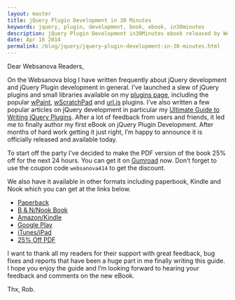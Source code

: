 ```yaml
---
layout: master
title: jQuery Plugin Development in 30 Minutes
keywords: jquery, plugin, development, book, ebook, in30minutes
description: jQuery Plugin Development in30Minutes ebook released by Websanova.
date: Apr 16 2014
permalink: /blog/jquery/jquery-plugin-development-in-30-minutes.html
---
```


Dear Websanova Readers,

On the Websanova blog I have written frequently about jQuery development and jQuery Plugin development in general. I’ve launched a slew of jQuery plugins and small libraries available on my [plugins page](/plugins), including the popular [wPaint](http://wpaint.websanova.com), [wScratchPad](http://wscratchpad.websanova.com) and [url.js](http://url.websanova.com) plugins. I’ve also written a few popular articles on jQuery development in particular my [Ultimate Guide to Writing jQuery Plugins](/blog/jquery/the-ultimate-guide-to-writing-jquery-plugins). After a lot of feedback from users and friends, it led me to finally author my first eBook on jQuery Plugin Development. After months of hard work getting it just right, I’m happy to announce it is officially released and available today.

To start off the party I’ve decided to make the PDF version of the book 25% off for the next 24 hours. You can get it on [Gumroad](https://gumroad.com/l/jqueryPDF) now. Don’t forget to use the coupon code `websanova414` to get the discount.

We also have it available in other formats including paperbook, Kindle and Nook which you can get at the links below.

* [Paperback](http://www.amazon.com/gp/product/1939924146/ref=as_li_ss_tl?ie=UTF8&camp=1789&creative=390957&creativeASIN=1939924146&linkCode=as2&tag=in30min-20)
* [B & N/Nook Book](http://www.barnesandnoble.com/w/jquery-plugin-development-in-30-minutes-robert-duchnik/1119015133?ean=2940149311378)
* [Amazon/Kindle](http://www.amazon.com/gp/product/B00JAKOMBE/ref=as_li_ss_tl?ie=UTF8&camp=1789&creative=390957&creativeASIN=B00JAKOMBE&linkCode=as2&tag=in30min-20)
* [Google Play](https://play.google.com/store/books/details/Robert_Duchnik_jQuery_Plugin_Development_in_30_Min?id=oLMzAwAAQBAJ)
* [iTunes/iPad](https://itunes.apple.com/us/book/jquery-plugin-development/id850405750?ls=1&mt=11&uo=4&at=11l6aU)
* [25% Off PDF](https://gum.co/jqueryPDF)

I want to thank all my readers for their support with great feedback, bug fixes and reports that have been a huge part in me finally writing this guide. I hope you enjoy the guide and I’m looking forward to hearing your feedback and comments on the new eBook.

Thx, Rob.